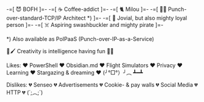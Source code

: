 -=[ 😈 BOFH ]=- 
-=[ ☕ Coffee-addict ]=- 
-=[ 🐈 Milou ]=- 
-=[ 👊🏻 Punch-over-standard-TCP/IP Architect *) ]=- 
-=[ 🗿 Jovial, but also mighty loyal person ]=- 
-=[ ☠️ Aspiring swashbuckler and mighty pirate ]=-

*) Also available as PoIPaaS (Punch-over-IP-as-a-Service)

🎨🖌️ Creativity is intelligence having fun 🎈🎉

Likes:
❤️ PowerShell
❤️ Obsidian.md
❤️ Flight Simulators
❤️ Privacy
❤️ Learning
❤️ Stargazing & dreaming
❤️ (╯°□°）╯︵ ┻━┻

Dislikes:
💔 Senseo
💔 Advertisements
💔 Cookie- & pay walls
💔 Social Media
💔 HTTP
💔 (´;︵;`)

<!---
VanHamsteren/VanHamsteren is a ✨ special ✨ repository because its `README.md` (this file) appears on your GitHub profile.
You can click the Preview link to take a look at your changes.
--->
